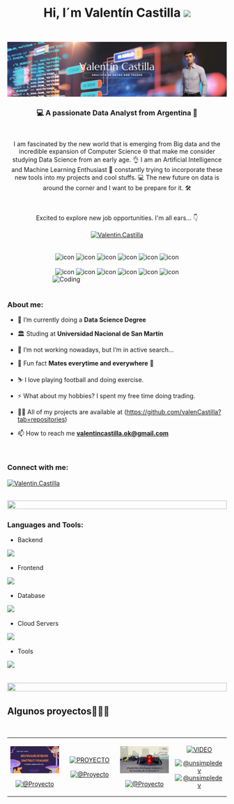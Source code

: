 ##  <h1 align="center"><b>Hi, I´m Valentín Castilla  </b><img src="https://media.giphy.com/media/hvRJCLFzcasrR4ia7z/giphy.gif" width="35"></h1>

<br>

![portada-github.png](https://github.com/valenCastilla/valenCastilla/blob/main/portada%20github.png)

<h3 align="center">💻 A passionate Data Analyst from Argentina 🧉</h3>

<br> 

<p align="center">I am fascinated by the new world that is emerging from Big data and the incredible expansion of Computer Science 🌐 that make me consider studying Data Science from an early age. 👌 I am an Artificial Intelligence and Machine Learning Enthusiast 🤖 constantly trying to incorporate these new tools into my projects and cool stuffs. 💻 The new future on data is around the corner and I want to be prepare for it. 🛠️</p>

<br>
<p align="center">Excited to explore new job opportunities. I'm all ears... 👇</p> 

<div align="center">
<a href="https://www.linkedin.com/in/valentin-castilla/" target="blank"><img align="center" src="https://raw.githubusercontent.com/rahuldkjain/github-profile-readme-generator/master/src/images/icons/Social/linked-in-alt.svg" alt="Valentin.Castilla" height="30" width="40" /></a>
</div>

<br>
<br>

<div align="center">
  <img src="https://techstack-generator.vercel.app/java-icon.svg" alt="icon" width="50" height="50" />
  <img src="https://techstack-generator.vercel.app/python-icon.svg" alt="icon" width="50" height="50" />
  <img src="https://techstack-generator.vercel.app/ts-icon.svg" alt="icon" width="50" height="50" />
  <img src="https://techstack-generator.vercel.app/js-icon.svg" alt="icon"width="50" height="50" />
  <img src="https://techstack-generator.vercel.app/react-icon.svg" alt="icon" width="50" height="50" />
 <img src="https://techstack-generator.vercel.app/mysql-icon.svg" alt="icon" width="50" height="50" />
</div>

<br>

<div align="center">
  <img src="https://techstack-generator.vercel.app/docker-icon.svg" alt="icon" width="50" height="50" />
  <img src="https://techstack-generator.vercel.app/aws-icon.svg" alt="icon" width="50" height="50" />
  <img src="https://techstack-generator.vercel.app/github-icon.svg" alt="icon" width="50" height="50" />
  <img src="https://techstack-generator.vercel.app/prettier-icon.svg" alt="icon" width="50" height="50" />
  <img src="https://techstack-generator.vercel.app/restapi-icon.svg" alt="icon" width="50" height="50" />
  <img src="https://techstack-generator.vercel.app/graphql-icon.svg" alt="icon" width="50" height="50" />
</div>

<img align="right" alt="Coding" width="400" src="https://user-images.githubusercontent.com/74038190/229223263-cf2e4b07-2615-4f87-9c38-e37600f8381a.gif">
<br><br>

<h3 align="left">About me:</h3>

- 🌱 I’m currently doing a  **Data Science Degree**

- 🏛️ Studing at  **Universidad Nacional de San Martín**

- 🔭 I’m not working nowadays, but I’m in active search...

- 🧉 Fun fact **Mates everytime and everywhere** 🧉

- ⛷️ I love playing football and doing exercise. 

- ⚡ What about my hobbies?  I spent my free time doing trading. 

- 👨‍💻 All of my projects are available at (https://github.com/valenCastilla?tab=repositories)

- 📫 How to reach me **valentincastilla.ok@gmail.com**





<br>
<h3 align="left">Connect with me:</h3>
<p align="left">
<a href="https://www.linkedin.com/in/valentin-castilla/" target="blank"><img align="center" src="https://raw.githubusercontent.com/rahuldkjain/github-profile-readme-generator/master/src/images/icons/Social/linked-in-alt.svg" alt="Valentin.Castilla" height="30" width="40" /></a>
</p>
<br>

<img src="https://i.imgur.com/dBaSKWF.gif" height="20" width="100%">

<h3 align="left">Languages and Tools:</h3>

- Backend
<p align="left">
  <a href="https://skillicons.dev">
    <img src="https://skillicons.dev/icons?i=py,r,java,html,css,nodejs,htmx" />
  </a>
</p>

- Frontend
<p align="left">
  <a href="https://skillicons.dev">
    <img src="https://skillicons.dev/icons?i=ts,js,react" />
  </a>
</p>

- Database
<p align="left">
  <a href="https://skillicons.dev">
    <img src="https://skillicons.dev/icons?i=mysql,postgresql" />
  </a>
</p>

- Cloud Servers
<p align="left">
  <a href="https://skillicons.dev">
    <img src="https://skillicons.dev/icons?i=azure,aws,gcp" />
  </a>
</p>

- Tools
<p align="left">
  <a href="https://skillicons.dev">
    <img src="https://skillicons.dev/icons?i=git,github,vscode,linux,windows,discord,notion" />
  </a>
</p>

<br/>

<img src="https://i.imgur.com/dBaSKWF.gif" height="20" width="100%">




<div id="proyectos">
<h2 >Algunos proyectos👨🏻‍💻</h2>
<br/>


<table align="left" >
<tr border="none">
  <td width="25%" align="center">
    <p align="center">
     <a href="https://github.com/valenCastilla/Mushrooms" title="Go to Source">
        <img align="center" width=100% src="https://github.com/valenCastilla/valenCastilla/blob/main/Captura%20de%20pantalla%202024-07-12%20100755.png"   alt="PROYECTO" /></a>
      </p>
    <p align="center">
        </a>
      <a href="https://github.com/valenCastilla/Mushrooms" target="blank"><img align="center" src="https://img.shields.io/badge/GitHub-100000?style=for-the-badge&logo=github&logoColor=white" alt="@Proyecto" /></a>
    </p>    



    
</td>
<td width="25%" align="center">
    <p align="center">
     <a href="https://github.com/valenCastilla/Database_Java" title="Go to Source">
        <img align="center" width=100% src="https://github.com/valenCastilla/valenCastilla/blob/main/Dark%20Blue%20And%20Blue%20Futuristic%20Web%20Hosting%20Banner.png"   alt="PROYECTO" /></a>
      </p>
    <p align="center">
      </a>
      <a href="https://github.com/valenCastilla/Database_Java" target="blank"><img align="center" src="https://img.shields.io/badge/GitHub-100000?style=for-the-badge&logo=github&logoColor=white" alt="@Proyecto" /></a>
    </p>       
</td>



  
  <td width="25%" align="center">
    <p align="center">
     <a href="https://github.com/valenCastilla/Formula_1" title="Go to Source">
        <img align="center" width=100% src="https://github.com/valenCastilla/valenCastilla/blob/main/Captura%20de%20pantalla%202024-07-12%20100856.png"   alt="PROYECTO" /></a>
      </p>
    <p align="center">
      </a>
      <a href="https://github.com/valenCastilla/Formula_1" target="blank"><img align="center" src="https://img.shields.io/badge/GitHub-100000?style=for-the-badge&logo=github&logoColor=white" alt="@Proyecto" /></a>
    </p>       
</td>




   <td width="25%" align="center">
    <p align="center">
     <a href="https://youtu.be/FbQtooM3UIs" title="Go to Source">
        <img align="center" width=100% src="https://raw.githubusercontent.com/unsimpledev/unsimpledev/main/assets/traductorchatgpt.webp"   alt="VIDEO" /></a>
      </p>
    <p align="center">
        <a href="https://youtu.be/FbQtooM3UIs" target="blank"><img align="center" src="https://img.shields.io/badge/YouTube-FF0000?style=for-the-badge&logo=youtube&logoColor=white" alt="@unsimpledev"  /></a>
      <a href="https://github.com/unsimpledev/MiTraductor" target="blank"><img align="center" src="https://img.shields.io/badge/GitHub-100000?style=for-the-badge&logo=github&logoColor=white" alt="@unsimpledev" /></a>
    </p>       
</td>

  
</tr>
</table>
  </div>
<br>
<br><br>
<br>
<br><br><br>
<br><br>






